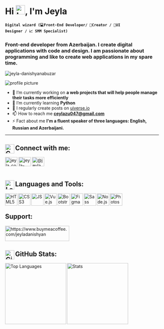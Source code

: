 <h1 align="left">Hi <img src="https://user-images.githubusercontent.com/1303154/88677602-1635ba80-d120-11ea-84d8-d263ba5fc3c0.gif" alt="hand wave" width="30px" height="30px">, I'm Jeyla</h1>

<strong><code>Digital wizard (💻Front-End Developer/ 📝Creator / 📏UI Designer / 📈 SMM Specialist)</code></strong>

<h3 align="left">Front-end developer from Azerbaijan. I create digital applications with code and design. I am passionate about programming and like to create web applications in my spare time.</h3>

<p align="left"> <img src="https://komarev.com/ghpvc/?username=jeyla-danishyanabuzar&label=Profile%20views&color=0e75b6&style=flat" alt="jeyla-danishyanabuzar" /> </p>


<img src="https://user-images.githubusercontent.com/34037962/233807723-fa803711-ea9f-4baf-8c99-2e831a9e1279.png" alt="profile picture">

- 🔭 I’m currently working on **a web projects that will help people manage their tasks more efficiently**
- 🌱 I’m currently learning **Python**
- 📝 I regularly create posts on [uiverse.io](uiverse.io)
- 📫 How to reach me **ceylazu047@gmail.com**
- ⚡ Fact about me **I'm a fluent speaker of three languages: English, Russian and Azerbaijani.**
<hr>


## <img align="left" width="30" height="30" alt="Connect with me:" src="https://user-images.githubusercontent.com/34037962/233839823-6443c851-e985-4c08-a5e2-fbb1852d9e17.png"/>Connect with me:

<a href="https://twitter.com/jeyla_content" target="blank"><img align="center" src="https://raw.githubusercontent.com/rahuldkjain/github-profile-readme-generator/master/src/images/icons/Social/twitter.svg" alt="jeyla_content" height="30" width="40" /></a>
<a href="https://linkedin.com/in/jeyla-danishyan-abuzar" target="blank"><img align="center" src="https://raw.githubusercontent.com/rahuldkjain/github-profile-readme-generator/master/src/images/icons/Social/linked-in-alt.svg" alt="jeyla-danishyan-abuzar" height="30" width="40" /></a>
<a href="https://instagram.com/@jeyla_danishyan_abuzar" target="blank"><img align="center" src="https://raw.githubusercontent.com/rahuldkjain/github-profile-readme-generator/master/src/images/icons/Social/instagram.svg" alt="@jeyla_danishyan_abuzar" height="30" width="40" /></a><br><br>


## <img align="left" width="30" height="30" alt="Languages and Tools" src="https://user-images.githubusercontent.com/34037962/233839048-89cbc431-7ab6-4da5-988e-e83885ba1433.png"/>Languages and Tools:
<div>
<img align="left" alt="HTML5" height="40" width="40" src="https://cdn.jsdelivr.net/gh/devicons/devicon/icons/html5/html5-original.svg" />
<img align="left" alt="CSS3" height="40" width="40" src="https://cdn.jsdelivr.net/gh/devicons/devicon/icons/css3/css3-original.svg" />
<img align="left" alt="JS" height="40" width="40" src="https://cdn.jsdelivr.net/gh/devicons/devicon/icons/javascript/javascript-original.svg" />
<img align="left" alt="Vue.js" height="40" width="40" src="https://cdn.jsdelivr.net/gh/devicons/devicon/icons/vuejs/vuejs-original.svg" />
<img align="left" alt="Bootstrap" height="40" width="40" src="https://cdn.jsdelivr.net/gh/devicons/devicon/icons/bootstrap/bootstrap-original.svg" />
<img align="left" alt="Figma" height="40" width="40" src="https://cdn.jsdelivr.net/gh/devicons/devicon/icons/figma/figma-original.svg" />
<img align="left" alt="Sass" height="40" width="40" src="https://cdn.jsdelivr.net/gh/devicons/devicon/icons/sass/sass-original.svg" />
<img align="left" alt="Node.js" height="40" width="40" src="https://cdn.jsdelivr.net/gh/devicons/devicon/icons/nodejs/nodejs-original-wordmark.svg" />
<img align="left" alt="Photoshop" height="40" width="40" src="https://cdn.jsdelivr.net/gh/devicons/devicon/icons/photoshop/photoshop-plain.svg" />
</div><br><br>

## Support:
<a href="https://www.buymeacoffee.com/https://www.buymeacoffee.com/jeyladanishyan"> <img align="left" src="https://cdn.buymeacoffee.com/buttons/v2/default-yellow.png" height="50" width="210" alt="https://www.buymeacoffee.com/jeyladanishyan" /></a><br><br><br>

## <img align="left" width="30" height="30" alt="GitHub Stats" src="https://user-images.githubusercontent.com/34037962/233839446-962c4df9-c9d2-4f84-a9fa-5a34f8e71be9.png"/>GitHub Stats:

<img align="left" height="200" src="https://github-readme-stats.vercel.app/api/top-langs/?username=jeyla-danishyanabuzar&title_color=FE667D&text_color=000000&icon_color=FE667D&ring_color=FE667D&border_color=000000&bg_color=FFFFFF&border_radiust=6&show_icons=true&hide_border=false&count_private=true&layout=default" alt="Top Languages">

<img align="left" height="200" src="https://github-readme-stats.vercel.app/api?username=jeyla-danishyanabuzar&title_color=E34D27&text_color=000000&icon_color=FE667D&ring_color=5A427F&border_color=000000&bg_color=FFFFFF&border_radiust=6&show_icons=true&hide_border=false&count_private=true" alt="Stats">

